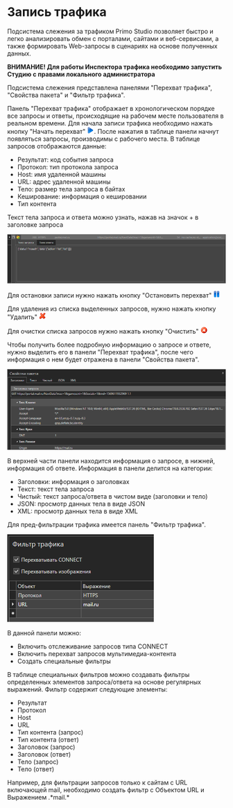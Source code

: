 # Запись трафика

Подсистема слежения за трафиком Primo Studio позволяет быстро и легко анализировать обмен с порталами, сайтами и веб-сервисами, а также формировать Web-запросы в сценариях на основе полученных данных.

**ВНИМАНИЕ! Для работы Инспектора трафика необходимо запустить Студию с правами локального администратора**

Подсистема слежения представлена панелями "Перехват трафика", "Свойства пакета" и "Фильтр трафика".

Панель "Перехват трафика" отображает в хронологическом порядке все запросы и ответы, происходящие на рабочем месте пользователя в реальном времени. Для начала записи трафика необходимо нажать кнопку "Начать перехват" ![](<../../.gitbook/assets/0 (83).png>). После нажатия в таблице панели начнут появляться запросы, производимы с рабочего места. В таблице запросов отображаются данные:

* Результат: код события запроса
* Протокол: тип протокола запроса
* Host: имя удаленной машины
* URL: адрес удаленной машины
* Тело: размер тела запроса в байтах
* Кеширование: информация о кешировании
* Тип контента

Текст тела запроса и ответа можно узнать, нажав на значок + в заголовке запроса

![](<../../.gitbook/assets/1 (89).png>)

Для остановки записи нужно нажать кнопку "Остановить перехват" ![](../../.gitbook/assets/2.png)

Для удаления из списка выделенных запросов, нужно нажать кнопку "Удалить" ![](<../../.gitbook/assets/10 (2) (1) (2) (1) (1) (3).png>)

Для очистки списка запросов нужно нажать кнопку "Очистить" ![](../../.gitbook/assets/4.png)

Чтобы получить более подробную информацию о запросе и ответе, нужно выделить его в панели "Перехват трафика", после чего информация о нем будет отражена в панели "Свойства пакета".

![](../../.gitbook/assets/5.png)

В верхней части панели находится информация о запросе, в нижней, информация об ответе. Информация в панели делится на категории:

* Заголовки: информация о заголовках
* Текст: текст тела запроса
* Чистый: текст запроса/ответа в чистом виде (заголовки и тело)
* JSON: просмотр данных тела в виде JSON
* XML: просмотр данных тела в виде XML

Для пред-фильтрации трафика имеется панель "Фильтр трафика".

![](../../.gitbook/assets/6.png)

В данной панели можно:

* Включить отслеживание запросов типа CONNECT
* Включить перехват запросов мультимедиа-контента
* Создать специальные фильтры

В таблице специальных фильтров можно создавать фильтры определенных элементов запроса/ответа на основе регулярных выражений. Фильтр содержит следующие элементы:

* Результат
* Протокол
* Host
* URL
* Тип контента (запрос)
* Тип контента (ответ)
* Заголовок (запрос)
* Заголовок (ответ)
* Тело (запрос)
* Тело (ответ)

Например, для фильтрации запросов только к сайтам с URL включающей mail, необходимо создать фильтр с Объектом URL и Выражением .\*mail.\*
